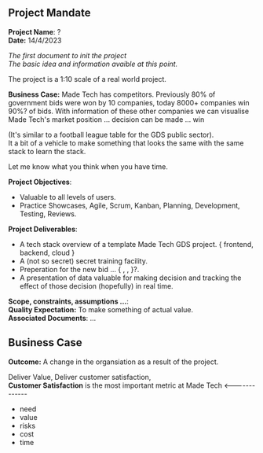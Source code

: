 ## Project Mandate

**Project Name**:    ?  <br>
**Date:**    14/4/2023 <br>


*The first document to init the project* <br>
*The basic idea and information avaible at this point.* <br>

The project is a 1:10 scale of a real world project. <br>

**Business Case:**    Made Tech has competitors. 
Previously 80% of government bids were won by 10 companies,
 today 8000+ companies win 90%? of bids. 
With information of these other companies we can visualise Made Tech's market position
 ... decision can be made ... win <br>

(It's similar to a football league table for the GDS public sector). <br>
It a bit of a vehicle to make something that looks the same with the same stack to learn the stack. <br>

Let me know what you think when you have time. <br>

**Project Objectives**:
+ Valuable to all levels of users.
+ Practice Showcases, Agile, Scrum, Kanban, Planning, Development, Testing, Reviews.

**Project Deliverables**:
+ A tech stack overview of a template Made Tech GDS project. { frontend, backend, cloud }
+ A (not so secret) secret training facility.
+ Preperation for the new bid ... { , , }?.
+ A presentation of data valuable for making decision and tracking the effect of those decision (hopefully) in real time.

**Scope, constraints, assumptions ...**: <br>
**Quality Expectation:** To make something of actual value. <br>
**Associated Documents**: ... <br>


## Business Case

**Outcome:** A change in the organsiation as a result of the project. <br>

Deliver Value, Deliver customer satisfaction, <br> **Customer Satisfaction** is the most important metric at Made Tech <-------------

+ need
+ value
+ risks
+ cost
+ time











